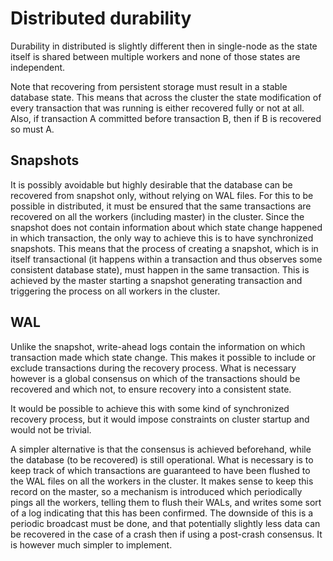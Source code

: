 # Distributed durability

Durability in distributed is slightly different then in single-node as
the state itself is shared between multiple workers and none of those
states are independent.

Note that recovering from persistent storage must result in a stable
database state. This means that across the cluster the state
modification of every transaction that was running is either recovered
fully or not at all. Also, if transaction A committed before transaction B,
then if B is recovered so must A.

## Snapshots

It is possibly avoidable but highly desirable that the database can be
recovered from snapshot only, without relying on WAL files. For this to
be possible in distributed, it must be ensured that the same
transactions are recovered on all the workers (including master) in the
cluster. Since the snapshot does not contain information about which
state change happened in which transaction, the only way to achieve this
is to have synchronized snapshots. This means that the process of
creating a snapshot, which is in itself transactional (it happens within
a transaction and thus observes some consistent database state), must
happen in the same transaction. This is achieved by the master starting
a snapshot generating transaction and triggering the process on all
workers in the cluster.

## WAL

Unlike the snapshot, write-ahead logs contain the information on which
transaction made which state change. This makes it possible to include
or exclude transactions during the recovery process. What is necessary
however is a global consensus on which of the transactions should be
recovered and which not, to ensure recovery into a consistent state.

It would be possible to achieve this with some kind of synchronized
recovery process, but it would impose constraints on cluster startup and
would not be trivial.

A simpler alternative is that the consensus is achieved beforehand,
while the database (to be recovered) is still operational. What is
necessary is to keep track of which transactions are guaranteed to
have been flushed to the WAL files on all the workers in the cluster. It
makes sense to keep this record on the master, so a mechanism is
introduced which periodically pings all the workers, telling them to
flush their WALs, and writes some sort of a log indicating that this has
been confirmed. The downside of this is a periodic broadcast must be
done, and that potentially slightly less data can be recovered in the
case of a crash then if using a post-crash consensus. It is however much
simpler to implement.
